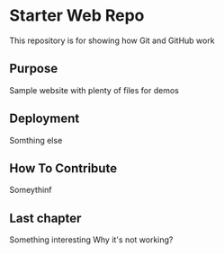 # Starter Web Repo

This repository is for showing how Git and GitHub work

## Purpose

Sample website with plenty of files for demos

## Deployment
Somthing else

## How To Contribute

Someythinf

## Last chapter

Something interesting
Why it's not working?
